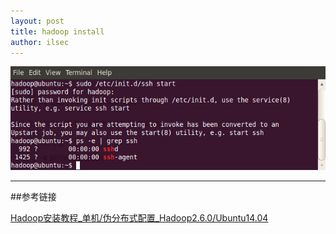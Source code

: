 ```yaml
---
layout: post
title: hadoop install
author: ilsec
---
```


![hadoop](http://github.com/ilsec/images/blob/master/hadoop_001.png)

---
##参考链接

[Hadoop安装教程_单机/伪分布式配置_Hadoop2.6.0/Ubuntu14.04](http://www.powerxing.com/install-hadoop/)